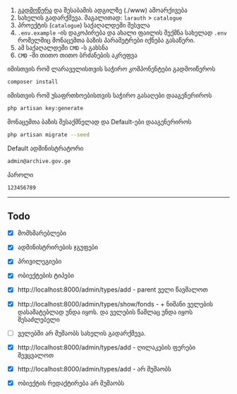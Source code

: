 <!-- https://stackoverflow.blog/2021/07/05/best-practices-for-writing-code-comments/ -->

1. [გადმოწერა](https://github.com/DavidTbilisi/larauth/archive/refs/heads/master.zip) და შესაბამის ადგილზე (./www) ამოარქივება
2. სახელის გადარქმევა. მაგალითად: `larauth` > `catalogue`
3. პროექტის (`catalogue`) საქაღალდეში შესვლა
4. `.env.example` -ის დაკოპირება და ახალი ფაილის შექმნა სახელად `.env` რომელშიც მონაცემთა ბაზის პარამეტრები იქნება გასაწერი.
5. ამ საქაღალდეში `CMD` -ს გახსნა
6. `CMD` -ში თითო თითო ბრძანების აკრეფვა



იმისთვის რომ ლარაველისთვის საჭირო კომპონენტები გადმოიწეროს 
```bash
composer install
```

იმისთვის რომ უსაფრთხოებისთვის საჭირო გასაღები დააგენერიროს
```bash
php artisan key:generate
```

მონაცემთა ბაზის შესაქმნელად და Default-ები დააგენერიროს
```bash
php artisan migrate --seed
```

Default ადმინისტრატორი
```bash
admin@archive.gov.ge
```
პაროლი
```bash
123456789
```
---

## Todo
- [x] მომხმარებლები  
- [x] ადმინისტრირების ჯგუფები  
- [x] პრივილეგიები  
- [x] ობიექტების ტიპები  


- [x] http://localhost:8000/admin/types/add - parent ველი წავშალოთ

- [x] http://localhost:8000/admin/types/show/fonds - + ნიშანი ველების დასამატებლად უნდა იყოს. და ველების წაშლაც უნდა იყოს შესაძლებელი

- [ ] ველებში არ მუშაობს სახელის გადარქმევა. 

- [x] http://localhost:8000/admin/types/add - ღილაკების ფერები შევცვალოთ

- [x] http://localhost:8000/admin/types/add - არ მუშაობს

- [x] ობიექტის რედაქტირება არ მუშაობს
